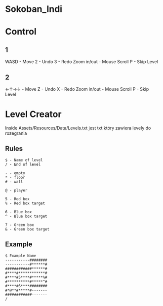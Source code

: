 # Sokoban_Indi

# Control

## 1
WASD - Move
2 - Undo
3 - Redo
Zoom in/out - Mouse Scroll
P - Skip Level

## 2
←↑→↓ - Move
Z - Undo
X - Redo
Zoom in/out - Mouse Scroll
P - Skip Level

# Level Creator
Inside Assets/Resources/Data/Levels.txt jest txt który zawiera levely do rozegrania

## Rules

```
$ - Name of level
/ - End of level

- - empty
* - floor
# - wall

@ - player

5 - Red box 
% - Red box target

6 - Blue box
^ - Blue box target

7 - Green box
& - Green box target
```

## Example
```
$ Example Name
-----------########
-----------#******#
############******#
#****#************#
#****#5****#*****%#
#**********#*****^#
#****#6****########
#*@**#*****#-------
############-------
/
```